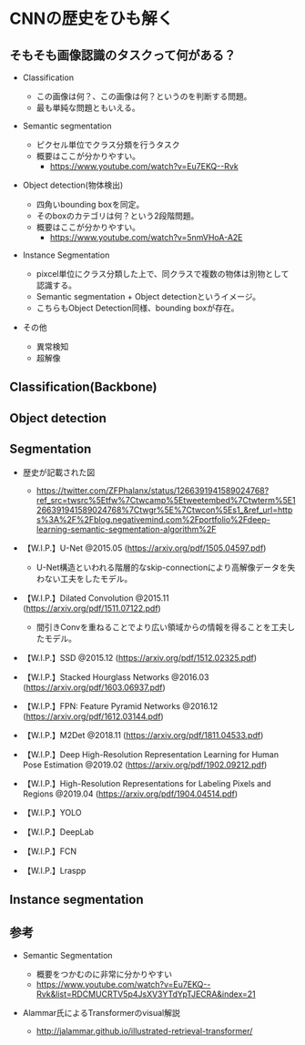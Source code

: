 
# CNNの歴史をひも解く

## そもそも画像認識のタスクって何がある？

- Classification
  - この画像は何？、この画像は何？というのを判断する問題。
  - 最も単純な問題ともいえる。

- Semantic segmentation
  - ピクセル単位でクラス分類を行うタスク
  - 概要はここが分かりやすい。
    - https://www.youtube.com/watch?v=Eu7EKQ--Rvk

- Object detection(物体検出)
  - 四角いbounding boxを同定。
  - そのboxのカテゴリは何？という2段階問題。
  - 概要はここが分かりやすい。
    - https://www.youtube.com/watch?v=5nmVHoA-A2E

- Instance Segmentation
  - pixcel単位にクラス分類した上で、同クラスで複数の物体は別物として認識する。
  - Semantic segmentation + Object detectionというイメージ。
  - こちらもObject Detection同様、bounding boxが存在。

- その他
  - 異常検知
  - 超解像

## Classification(Backbone)

[](./cv_history_002_classification.md)

## Object detection

[](./cv_history_003_object_detection.md)



## Segmentation

- 歴史が記載された図
  - https://twitter.com/ZFPhalanx/status/1266391941589024768?ref_src=twsrc%5Etfw%7Ctwcamp%5Etweetembed%7Ctwterm%5E1266391941589024768%7Ctwgr%5E%7Ctwcon%5Es1_&ref_url=https%3A%2F%2Fblog.negativemind.com%2Fportfolio%2Fdeep-learning-semantic-segmentation-algorithm%2F

- 【W.I.P.】U-Net @2015.05 (https://arxiv.org/pdf/1505.04597.pdf)
  - U-Net構造といわれる階層的なskip-connectionにより高解像データを失わない工夫をしたモデル。
- 【W.I.P.】Dilated Convolution @2015.11 (https://arxiv.org/pdf/1511.07122.pdf)
  - 間引きConvを重ねることでより広い領域からの情報を得ることを工夫したモデル。
- 【W.I.P.】SSD @2015.12 (https://arxiv.org/pdf/1512.02325.pdf)
- 【W.I.P.】Stacked Hourglass Networks @2016.03 (https://arxiv.org/pdf/1603.06937.pdf)
- 【W.I.P.】FPN: Feature Pyramid Networks @2016.12 (https://arxiv.org/pdf/1612.03144.pdf)
- 【W.I.P.】M2Det @2018.11 (https://arxiv.org/pdf/1811.04533.pdf)
- 【W.I.P.】Deep High-Resolution Representation Learning for Human Pose Estimation @2019.02 (https://arxiv.org/pdf/1902.09212.pdf)
- 【W.I.P.】High-Resolution Representations for Labeling Pixels and Regions @2019.04 (https://arxiv.org/pdf/1904.04514.pdf)
- 【W.I.P.】YOLO
- 【W.I.P.】DeepLab
- 【W.I.P.】FCN
- 【W.I.P.】Lraspp

## Instance segmentation

## 参考

- Semantic Segmentation
  - 概要をつかむのに非常に分かりやすい
  - https://www.youtube.com/watch?v=Eu7EKQ--Rvk&list=RDCMUCRTV5p4JsXV3YTdYpTJECRA&index=21

- Alammar氏によるTransformerのvisual解説
  - http://jalammar.github.io/illustrated-retrieval-transformer/